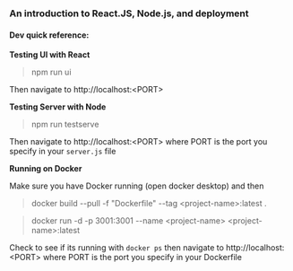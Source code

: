 ### An introduction to React.JS, Node.js, and deployment

#### Dev quick reference:

**Testing UI with React**
>npm run ui

Then navigate to http://localhost:<PORT\>

**Testing Server with Node**
>npm run testserve

Then navigate to http://localhost:<PORT\> where PORT is the port you specify in your `server.js` file

**Running on Docker**

Make sure you have Docker running (open docker desktop) and then
>docker build --pull -f "Dockerfile" --tag <project-name\>:latest .

>docker run -d -p 3001:3001 --name <project-name\> <project-name\>:latest

Check to see if its running with `docker ps` then navigate to http://localhost:<PORT\> where PORT is the port you specify in your Dockerfile